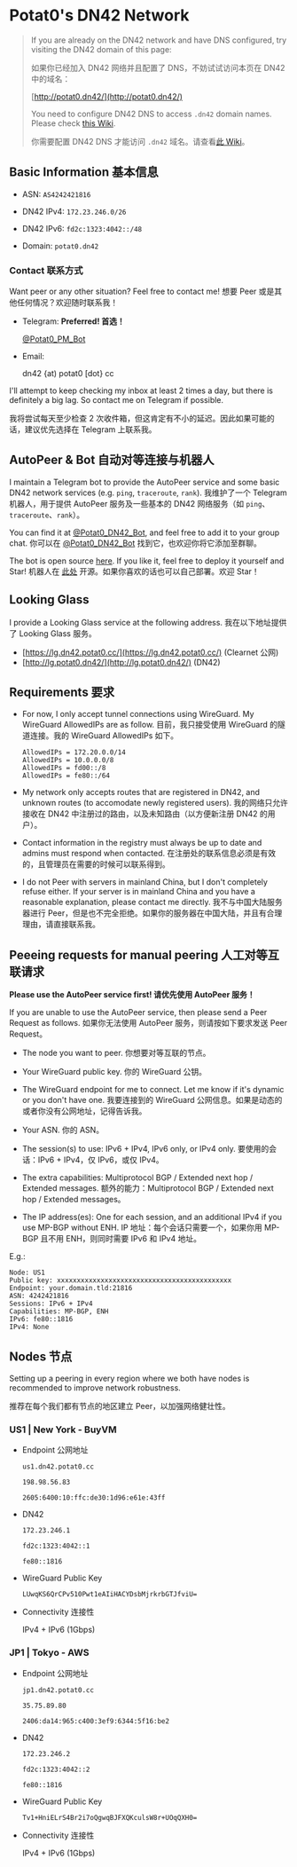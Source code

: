 # Potat0's DN42 Network

> If you are already on the DN42 network and have DNS configured, try visiting the DN42 domain of this page:
>
> 如果你已经加入 DN42 网络并且配置了 DNS，不妨试试访问本页在 DN42 中的域名：
>
> [http://potat0.dn42/](http://potat0.dn42/)
> 
> You need to configure DN42 DNS to access `.dn42` domain names. Please check [this Wiki](https://dn42.dev/services/DNS).
> 
> 你需要配置 DN42 DNS 才能访问 `.dn42` 域名。请查看[此 Wiki](https://dn42.dev/services/DNS)。

## Basic Information 基本信息

- ASN: `AS4242421816`

- DN42 IPv4: `172.23.246.0/26`

- DN42 IPv6: `fd2c:1323:4042::/48`

- Domain: `potat0.dn42`

### Contact 联系方式

Want peer or any other situation? Feel free to contact me! 想要 Peer 或是其他任何情况？欢迎随时联系我！

- Telegram: **Preferred! 首选！**

  [@Potat0_PM_Bot](https://t.me/Potat0_PM_Bot)

- Email:

  dn42 {at) potat0 [dot} cc
  
I'll attempt to keep checking my inbox at least 2 times a day, but there is definitely a big lag. So contact me on Telegram if possible.
  
我将尝试每天至少检查 2 次收件箱，但这肯定有不小的延迟。因此如果可能的话，建议优先选择在 Telegram 上联系我。

## AutoPeer & Bot 自动对等连接与机器人

I maintain a Telegram bot to provide the AutoPeer service and some basic DN42 network services (e.g. `ping`, `traceroute`, `rank`).  我维护了一个 Telegram 机器人，用于提供 AutoPeer 服务及一些基本的 DN42 网络服务（如 `ping`、`traceroute`、`rank`）。

You can find it at [@Potat0_DN42_Bot](https://t.me/Potat0_DN42_Bot), and feel free to add it to your group chat. 你可以在 [@Potat0_DN42_Bot](https://t.me/Potat0_DN42_Bot) 找到它，也欢迎你将它添加至群聊。

The bot is open source [here](https://github.com/Potat0000/dn42-bot). If you like it, feel free to deploy it yourself and Star! 机器人在 [此处](https://github.com/Potat0000/dn42-bot) 开源。如果你喜欢的话也可以自己部署。欢迎 Star！

## Looking Glass

I provide a Looking Glass service at the following address. 我在以下地址提供了 Looking Glass 服务。

- [https://lg.dn42.potat0.cc/](https://lg.dn42.potat0.cc/) (Clearnet 公网)
- [http://lg.potat0.dn42/](http://lg.potat0.dn42/) (DN42)

## Requirements 要求

- For now, I only accept tunnel connections using WireGuard. My WireGuard AllowedIPs are as follow. 目前，我只接受使用 WireGuard 的隧道连接。我的 WireGuard AllowedIPs 如下。

  ```
  AllowedIPs = 172.20.0.0/14
  AllowedIPs = 10.0.0.0/8
  AllowedIPs = fd00::/8
  AllowedIPs = fe80::/64
  ```
  
- My network only accepts routes that are registered in DN42, and unknown routes (to accomodate newly registered users). 我的网络只允许接收在 DN42 中注册过的路由，以及未知路由（以方便新注册 DN42 的用户）。

- Contact information in the registry must always be up to date and admins must respond when contacted. 在注册处的联系信息必须是有效的，且管理员在需要的时候可以联系得到。

- I do not Peer with servers in mainland China, but I don't completely refuse either. If your server is in mainland China and you have a reasonable explanation, please contact me directly. 我不与中国大陆服务器进行 Peer，但是也不完全拒绝。如果你的服务器在中国大陆，并且有合理理由，请直接联系我。

## Peeeing requests for manual peering 人工对等互联请求

**Please use the AutoPeer service first! 请优先使用 AutoPeer 服务！**

If you are unable to use the AutoPeer service, then please send a Peer Request as follows. 如果你无法使用 AutoPeer 服务，则请按如下要求发送 Peer Request。

- The node you want to peer. 你想要对等互联的节点。

- Your WireGuard public key. 你的 WireGuard 公钥。

- The WireGuard endpoint for me to connect. Let me know if it's dynamic or you don't have one. 我要连接到的 WireGuard 公网信息。如果是动态的或者你没有公网地址，记得告诉我。

- Your ASN. 你的 ASN。

- The session(s) to use: IPv6 + IPv4, IPv6 only, or IPv4 only. 要使用的会话：IPv6 + IPv4，仅 IPv6，或仅 IPv4。

- The extra capabilities: Multiprotocol BGP / Extended next hop / Extended messages. 额外的能力：Multiprotocol BGP / Extended next hop / Extended messages。

- The IP address(es): One for each session, and an additional IPv4 if you use MP-BGP without ENH. IP 地址：每个会话只需要一个，如果你用 MP-BGP 且不用 ENH，则同时需要 IPv6 和 IPv4 地址。

E.g.:
```
Node: US1
Public key: xxxxxxxxxxxxxxxxxxxxxxxxxxxxxxxxxxxxxxxxxxxx
Endpoint: your.domain.tld:21816
ASN: 4242421816
Sessions: IPv6 + IPv4
Capabilities: MP-BGP, ENH
IPv6: fe80::1816
IPv4: None
```

## Nodes 节点

Setting up a peering in every region where we both have nodes is recommended to improve network robustness.

推荐在每个我们都有节点的地区建立 Peer，以加强网络健壮性。

### US1 | New York - BuyVM

- Endpoint 公网地址

  `us1.dn42.potat0.cc`

  `198.98.56.83`

  `2605:6400:10:ffc:de30:1d96:e61e:43ff`
  
- DN42

  `172.23.246.1`
  
  `fd2c:1323:4042::1`
  
  `fe80::1816`

- WireGuard Public Key

  `LUwqKS6QrCPv510Pwt1eAIiHACYDsbMjrkrbGTJfviU=`

- Connectivity 连接性
  
  IPv4 + IPv6 (1Gbps)
  
### JP1 | Tokyo - AWS

- Endpoint 公网地址

  `jp1.dn42.potat0.cc`

  `35.75.89.80`

  `2406:da14:965:c400:3ef9:6344:5f16:be2`

- DN42

  `172.23.246.2`
  
  `fd2c:1323:4042::2`
  
  `fe80::1816`

- WireGuard Public Key

  `Tv1+HniELrS4Br2i7oQgwqBJFXQKculsW8r+UOqQXH0=`

- Connectivity 连接性
  
  IPv4 + IPv6 (1Gbps)
